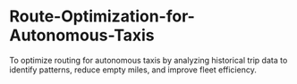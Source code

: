 # Route-Optimization-for-Autonomous-Taxis
To optimize routing for autonomous taxis by analyzing historical trip data to identify patterns, reduce empty miles, and improve fleet efficiency.
